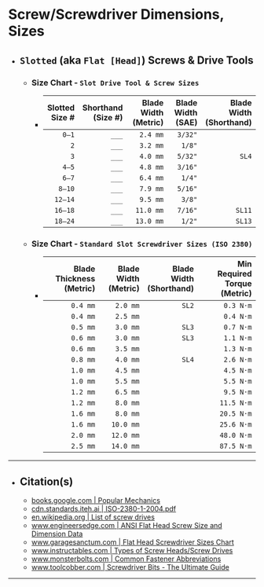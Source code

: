 <!-- https://github.com/mcavallo-git/Coding/blob/main/hardware/screws-screwdrivers/slotted-flat-head_dimensions-sizes.md -->

# Screw/Screwdriver Dimensions, Sizes

- ## `Slotted` (aka `Flat [Head]`) Screws & Drive Tools
  - ### Size Chart - `Slot Drive Tool & Screw Sizes`
    - | Slotted<br />Size # | Shorthand<br />(Size #) | Blade Width<br />(Metric) | Blade Width<br />(SAE) | Blade Width<br />(Shorthand) |
      | ------------------: | ----------------------: | ------------------------: | ---------------------: | ---------------------------: |
      |               `0–1` |                   `___` |                  `2.4 mm` |                `3/32"` |                              |
      |                 `2` |                   `___` |                  `3.2 mm` |                 `1/8"` |                              |
      |                 `3` |                   `___` |                  `4.0 mm` |                `5/32"` |                        `SL4` |
      |               `4–5` |                   `___` |                  `4.8 mm` |                `3/16"` |                              |
      |               `6–7` |                   `___` |                  `6.4 mm` |                 `1/4"` |                              |
      |              `8–10` |                   `___` |                  `7.9 mm` |                `5/16"` |                              |
      |             `12–14` |                   `___` |                  `9.5 mm` |                 `3/8"` |                              |
      |             `16–18` |                   `___` |                 `11.0 mm` |                `7/16"` |                       `SL11` |
      |             `18–24` |                   `___` |                 `13.0 mm` |                 `1/2"` |                       `SL13` |
  - ### Size Chart - `Standard Slot Screwdriver Sizes (ISO 2380)`
    - | Blade Thickness<br />(Metric) | Blade Width<br />(Metric) | Blade Width<br />(Shorthand) | Min Required Torque<br />(Metric) |
      | ----------------------------: | ------------------------: | ---------------------------: | --------------------------------: |
      |                      `0.4 mm` |                  `2.0 mm` |                        `SL2` |                         `0.3 N·m` |
      |                      `0.4 mm` |                  `2.5 mm` |                              |                         `0.4 N·m` |
      |                      `0.5 mm` |                  `3.0 mm` |                        `SL3` |                         `0.7 N·m` |
      |                      `0.6 mm` |                  `3.0 mm` |                        `SL3` |                         `1.1 N·m` |
      |                      `0.6 mm` |                  `3.5 mm` |                              |                         `1.3 N·m` |
      |                      `0.8 mm` |                  `4.0 mm` |                        `SL4` |                         `2.6 N·m` |
      |                      `1.0 mm` |                  `4.5 mm` |                              |                         `4.5 N·m` |
      |                      `1.0 mm` |                  `5.5 mm` |                              |                         `5.5 N·m` |
      |                      `1.2 mm` |                  `6.5 mm` |                              |                         `9.5 N·m` |
      |                      `1.2 mm` |                  `8.0 mm` |                              |                        `11.5 N·m` |
      |                      `1.6 mm` |                  `8.0 mm` |                              |                        `20.5 N·m` |
      |                      `1.6 mm` |                 `10.0 mm` |                              |                        `25.6 N·m` |
      |                      `2.0 mm` |                 `12.0 mm` |                              |                        `48.0 N·m` |
      |                      `2.5 mm` |                 `14.0 mm` |                              |                        `87.5 N·m` |

***

- ## Citation(s)
  - [books.google.com | Popular Mechanics](https://books.google.com/books?id=R2YEAAAAMBAJ&pg=PA82#v=onepage&q&f=false)
  - [cdn.standards.iteh.ai | ISO-2380-1-2004.pdf](https://cdn.standards.iteh.ai/samples/35869/8172b254f966470ab774a4c0a99231a2/ISO-2380-1-2004.pdf)
  - [en.wikipedia.org | List of screw drives](https://en.wikipedia.org/wiki/List_of_screw_drives)
  - [www.engineersedge.com | ANSI Flat Head Screw Size and Dimension Data](https://www.engineersedge.com/flat_head_screw.htm)
  - [www.garagesanctum.com | Flat Head Screwdriver Sizes Chart](https://www.garagesanctum.com/size-chart/screwdriver-sizes-chart/#ftoc-heading-1)
  - [www.instructables.com | Types of Screw Heads/Screw Drives](https://www.instructables.com/Types-of-Screw-Heads/)
  - [www.monsterbolts.com | Common Fastener Abbreviations](https://monsterbolts.com/pages/abbreviations)
  - [www.toolcobber.com | Screwdriver Bits - The Ultimate Guide](https://www.toolcobber.com.au/power-tools/drilling/accessories/screwdriver-bits/)

***
